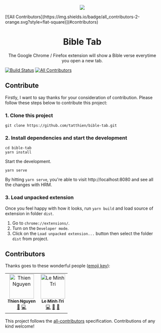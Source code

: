 <p align="center"><a href="https://chrome.google.com/webstore/detail/bible-tab/kncfgmibnbpjiebgonkmpgdoaedjkaed" target="_blank"><img src="https://raw.githubusercontent.com/tatthien/bible-tab/master/public/img/icon-128.png"></a></p>
[![All Contributors](https://img.shields.io/badge/all_contributors-2-orange.svg?style=flat-square)](#contributors)

 <h1 align="center">Bible Tab</h1>	
 
 <p align="center">The Google Chrome / Firefox extension will show a Bible verse everytime you open a new tab.</p>	
 
[![Build Status](https://travis-ci.org/tatthien/bible-tab.svg?branch=master)](https://travis-ci.org/tatthien/bible-tab)	
[![All Contributors](https://img.shields.io/badge/all_contributors-3-orange.svg?style=flat-square)](#contributors)	

## Contribute	

Firstly, I want to say thanks for your consideration of contribution. Please follow these steps below to contribute this project:	

### 1. Clone this project

```shell
git clone https://github.com/tatthien/bible-tab.git
```

### 2. Install dependencies and start the development

```
cd bible-tab
yarn install
```

Start the development.

```
yarn serve
```

By hitting `yarn serve`, you're able to visit http://localhost:8080 and see all the changes with HRM.

### 3. Load unpacked extension

Once you feel happy with how it looks, run `yarn build` and load source of extension in folder `dist`.

1. Go to `chrome://extensions/`.	
2. Turn on the `Developer mode`.	
3. Click on the `Load unpacked extension...` button then select the folder `dist` from project.

## Contributors

Thanks goes to these wonderful people ([emoji key](https://allcontributors.org/docs/en/emoji-key)):

<!-- ALL-CONTRIBUTORS-LIST:START - Do not remove or modify this section -->
<!-- prettier-ignore -->
<table><tr><td align="center"><a href="http://tatthien.com"><img src="https://avatars1.githubusercontent.com/u/3280351?v=4" width="80px;" alt="Thien Nguyen"/><br /><sub><b>Thien Nguyen</b></sub></a><br /><a href="https://github.com/tatthien/Bible Tab/commits?author=tatthien" title="Documentation">📖</a> <a href="https://github.com/tatthien/Bible Tab/commits?author=tatthien" title="Code">💻</a></td><td align="center"><a href="https://ansidev.xyz/"><img src="https://avatars1.githubusercontent.com/u/6688235?v=4" width="80px;" alt="Le Minh Tri"/><br /><sub><b>Le Minh Tri</b></sub></a><br /><a href="https://github.com/tatthien/Bible Tab/commits?author=ansidev" title="Code">💻</a> <a href="https://github.com/tatthien/Bible Tab/commits?author=ansidev" title="Documentation">📖</a> <a href="https://github.com/tatthien/Bible Tab/issues?q=author%3Aansidev" title="Bug reports">🐛</a></td></tr></table>

<!-- ALL-CONTRIBUTORS-LIST:END -->

This project follows the [all-contributors](https://github.com/all-contributors/all-contributors) specification. Contributions of any kind welcome!